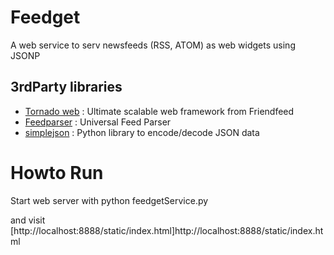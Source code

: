 # Feedget

A web service to serv newsfeeds (RSS, ATOM) as web widgets using JSONP

## 3rdParty libraries

* [Tornado web](http://www.tornadoweb.org/) : Ultimate scalable web framework from Friendfeed
* [Feedparser](http://www.feedparser.org/) : Universal Feed Parser
* [simplejson](http://pypi.python.org/pypi/simplejson/) : Python library to encode/decode JSON data 


# Howto Run

Start web server with 
    python feedgetService.py

and visit [http://localhost:8888/static/index.html]http://localhost:8888/static/index.html
